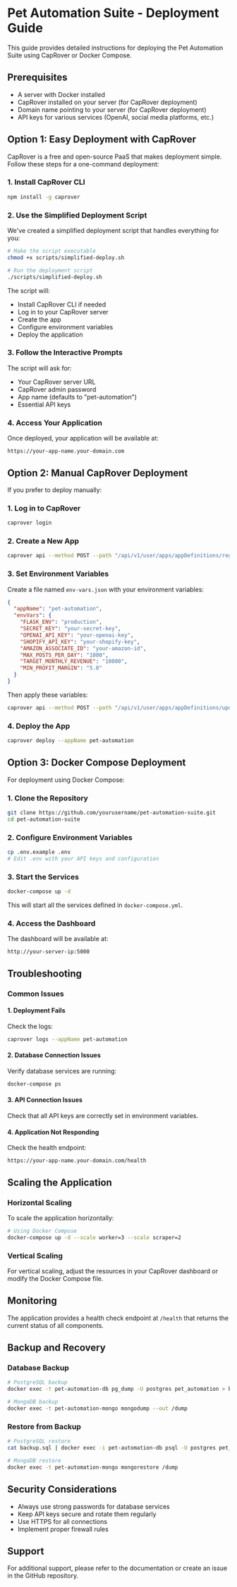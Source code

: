 # Pet Automation Suite - Deployment Guide

This guide provides detailed instructions for deploying the Pet Automation Suite using CapRover or Docker Compose.

## Prerequisites

- A server with Docker installed
- CapRover installed on your server (for CapRover deployment)
- Domain name pointing to your server (for CapRover deployment)
- API keys for various services (OpenAI, social media platforms, etc.)

## Option 1: Easy Deployment with CapRover

CapRover is a free and open-source PaaS that makes deployment simple. Follow these steps for a one-command deployment:

### 1. Install CapRover CLI

```bash
npm install -g caprover
```

### 2. Use the Simplified Deployment Script

We've created a simplified deployment script that handles everything for you:

```bash
# Make the script executable
chmod +x scripts/simplified-deploy.sh

# Run the deployment script
./scripts/simplified-deploy.sh
```

The script will:
- Install CapRover CLI if needed
- Log in to your CapRover server
- Create the app
- Configure environment variables
- Deploy the application

### 3. Follow the Interactive Prompts

The script will ask for:
- Your CapRover server URL
- CapRover admin password
- App name (defaults to "pet-automation")
- Essential API keys

### 4. Access Your Application

Once deployed, your application will be available at:
```
https://your-app-name.your-domain.com
```

## Option 2: Manual CapRover Deployment

If you prefer to deploy manually:

### 1. Log in to CapRover

```bash
caprover login
```

### 2. Create a New App

```bash
caprover api --method POST --path "/api/v1/user/apps/appDefinitions/register" --data '{"appName":"pet-automation","hasPersistentData":false}'
```

### 3. Set Environment Variables

Create a file named `env-vars.json` with your environment variables:

```json
{
  "appName": "pet-automation",
  "envVars": {
    "FLASK_ENV": "production",
    "SECRET_KEY": "your-secret-key",
    "OPENAI_API_KEY": "your-openai-key",
    "SHOPIFY_API_KEY": "your-shopify-key",
    "AMAZON_ASSOCIATE_ID": "your-amazon-id",
    "MAX_POSTS_PER_DAY": "1000",
    "TARGET_MONTHLY_REVENUE": "10000",
    "MIN_PROFIT_MARGIN": "5.0"
  }
}
```

Then apply these variables:

```bash
caprover api --method POST --path "/api/v1/user/apps/appDefinitions/update" --data @env-vars.json
```

### 4. Deploy the App

```bash
caprover deploy --appName pet-automation
```

## Option 3: Docker Compose Deployment

For deployment using Docker Compose:

### 1. Clone the Repository

```bash
git clone https://github.com/yourusername/pet-automation-suite.git
cd pet-automation-suite
```

### 2. Configure Environment Variables

```bash
cp .env.example .env
# Edit .env with your API keys and configuration
```

### 3. Start the Services

```bash
docker-compose up -d
```

This will start all the services defined in `docker-compose.yml`.

### 4. Access the Dashboard

The dashboard will be available at:
```
http://your-server-ip:5000
```

## Troubleshooting

### Common Issues

#### 1. Deployment Fails

Check the logs:
```bash
caprover logs --appName pet-automation
```

#### 2. Database Connection Issues

Verify database services are running:
```bash
docker-compose ps
```

#### 3. API Connection Issues

Check that all API keys are correctly set in environment variables.

#### 4. Application Not Responding

Check the health endpoint:
```
https://your-app-name.your-domain.com/health
```

## Scaling the Application

### Horizontal Scaling

To scale the application horizontally:

```bash
# Using Docker Compose
docker-compose up -d --scale worker=3 --scale scraper=2
```

### Vertical Scaling

For vertical scaling, adjust the resources in your CapRover dashboard or modify the Docker Compose file.

## Monitoring

The application provides a health check endpoint at `/health` that returns the current status of all components.

## Backup and Recovery

### Database Backup

```bash
# PostgreSQL backup
docker exec -t pet-automation-db pg_dump -U postgres pet_automation > backup.sql

# MongoDB backup
docker exec -t pet-automation-mongo mongodump --out /dump
```

### Restore from Backup

```bash
# PostgreSQL restore
cat backup.sql | docker exec -i pet-automation-db psql -U postgres pet_automation

# MongoDB restore
docker exec -t pet-automation-mongo mongorestore /dump
```

## Security Considerations

- Always use strong passwords for database services
- Keep API keys secure and rotate them regularly
- Use HTTPS for all connections
- Implement proper firewall rules

## Support

For additional support, please refer to the documentation or create an issue in the GitHub repository.